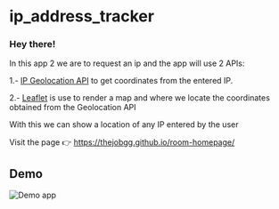 # ip_address_tracker

### Hey there!
In this app 2 we are to request an ip and the app will use 2 APIs: 

1.- [IP Geolocation API](https://geo.ipify.org) to get coordinates from the entered IP.

2.- [Leaflet](https://leafletjs.com/) is use to render a map and where we locate the coordinates obtained from the Geolocation API

With this we can show a location of any IP entered by the user

Visit the page
  👉 https://thejobgg.github.io/room-homepage/


## Demo


![Demo app](https://i.imgur.com/EGRKTrc.gif)
